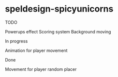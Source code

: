 # speldesign-spicyunicorns


TODO

Powerups effect
Scoring system
Background moving

In progress

Animation for player movement

Done

Movement for player
random placer
